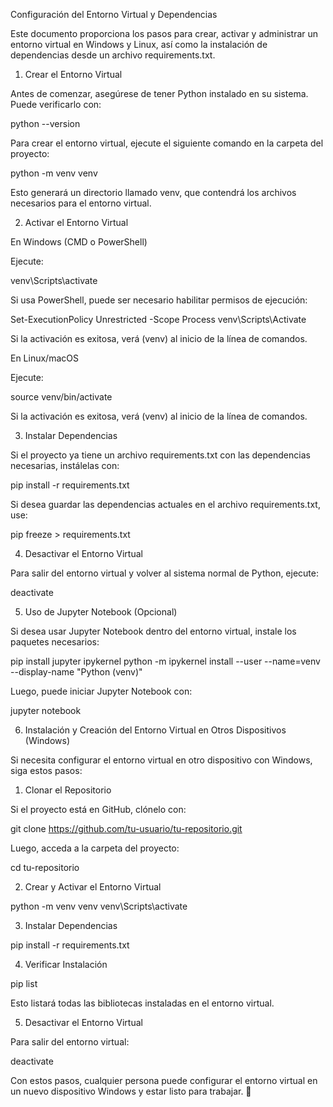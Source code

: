 Configuración del Entorno Virtual y Dependencias

Este documento proporciona los pasos para crear, activar y administrar un entorno virtual en Windows y Linux, así como la instalación de dependencias desde un archivo requirements.txt.

1. Crear el Entorno Virtual

Antes de comenzar, asegúrese de tener Python instalado en su sistema. Puede verificarlo con:

python --version

Para crear el entorno virtual, ejecute el siguiente comando en la carpeta del proyecto:

python -m venv venv

Esto generará un directorio llamado venv, que contendrá los archivos necesarios para el entorno virtual.

2. Activar el Entorno Virtual

En Windows (CMD o PowerShell)

Ejecute:

venv\Scripts\activate

Si usa PowerShell, puede ser necesario habilitar permisos de ejecución:

Set-ExecutionPolicy Unrestricted -Scope Process
venv\Scripts\Activate

Si la activación es exitosa, verá (venv) al inicio de la línea de comandos.

En Linux/macOS

Ejecute:

source venv/bin/activate

Si la activación es exitosa, verá (venv) al inicio de la línea de comandos.

3. Instalar Dependencias

Si el proyecto ya tiene un archivo requirements.txt con las dependencias necesarias, instálelas con:

pip install -r requirements.txt

Si desea guardar las dependencias actuales en el archivo requirements.txt, use:

pip freeze > requirements.txt

4. Desactivar el Entorno Virtual

Para salir del entorno virtual y volver al sistema normal de Python, ejecute:

deactivate

5. Uso de Jupyter Notebook (Opcional)

Si desea usar Jupyter Notebook dentro del entorno virtual, instale los paquetes necesarios:

pip install jupyter ipykernel
python -m ipykernel install --user --name=venv --display-name "Python (venv)"

Luego, puede iniciar Jupyter Notebook con:

jupyter notebook

6. Instalación y Creación del Entorno Virtual en Otros Dispositivos (Windows)

Si necesita configurar el entorno virtual en otro dispositivo con Windows, siga estos pasos:

1. Clonar el Repositorio

Si el proyecto está en GitHub, clónelo con:

git clone https://github.com/tu-usuario/tu-repositorio.git

Luego, acceda a la carpeta del proyecto:

cd tu-repositorio

2. Crear y Activar el Entorno Virtual

python -m venv venv
venv\Scripts\activate

3. Instalar Dependencias

pip install -r requirements.txt

4. Verificar Instalación

pip list

Esto listará todas las bibliotecas instaladas en el entorno virtual.

5. Desactivar el Entorno Virtual

Para salir del entorno virtual:

deactivate

Con estos pasos, cualquier persona puede configurar el entorno virtual en un nuevo dispositivo Windows y estar listo para trabajar. 🚀
